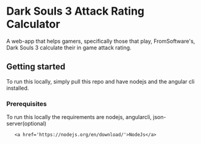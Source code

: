 # Dark Souls 3 Attack Rating Calculator

A web-app that helps gamers, specifically those that play, FromSoftware's, Dark Souls 3 calculate their in game attack rating. 

## Getting started 

To run this locally, simply pull this repo and have nodejs and the angular cli installed.

### Prerequisites

To run this locally the requirements are nodejs, angularcli, json-server(optional)
```
   <a href='https://nodejs.org/en/download/'>NodeJs</a>
```
